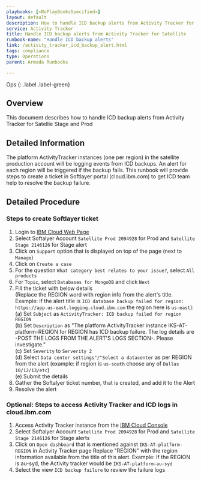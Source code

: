 ```yaml
---
playbooks: [<NoPlayBooksSpecified>]
layout: default
description: How to handle ICD backup alerts from Activity Tracker for Satellite
service: Activity Tracker
title: Handle ICD backup alerts from Activity Tracker for Satellite
runbook-name: "Handle ICD backup alerts"
link: /activity_tracker_icd_backup_alert.html
tags: compliance
type: Operations
parent: Armada Runbooks

---
```


Ops
{: .label .label-green}

## Overview
This document describes how to handle ICD backup alerts from Activity Tracker for Satellie Stage and Prod

## Detailed Information
The platform ActivityTracker instances (one per region) in the satellite production account will be logging events from ICD backups. An alert for each
region will be triggered if the backup fails. This runbook will provide steps to create a ticket in Softlayer portal (cloud.ibm.com) to get ICD team help to resolve the backup failure.

## Detailed Procedure

### Steps to create Softlayer ticket 
1. Login to [IBM Cloud Web Page](https://cloud.ibm.com/)
2. Select Softalyer Account `Satellite Prod 2094928` for Prod and `Satellite Stage 2146126` for Stage alert
3. Click on `Support` option that is displayed on top of the page (next to `Manage`)
4. Click on `Create a case`
5. For the question `What category best relates to your issue?`, select `All products`
6. For `Topic`, select `Databases for MongoDB` and click `Next`
7. Fill the ticket with below details <br>
   (Replace the REGION word with region info from the alert's title. <br>
   Example: if the alert title is `ICD database backup failed for region: https://app.us-east.logging.cloud.ibm.com` the region here is `us-east`): <br>
   (a) Set `Subject` as `ActivityTracker: ICD backup failed for region REGION` <br>
   (b) Set `Description` as "The platform ActivityTracker instance IKS-AT-platform-REGION for REGION has ICD backup failure. The log details are -POST THE LOGS FROM THE ALERT'S LOGS SECTION-. Please investigate." <br>
   (c) Set `Severity` to `Serverity 2` <br>
   (d) Select `Data center settings"/"Select a datacenter` as per REGION from the alert (example: if region is `us-south` choose any of `Dallas 10/12/13/etc`) <br>
   (e) Submit the details <br>
8. Gather the Softalyer ticket number, that is created, and add it to the Alert
9. Resolve the alert

### Optional: Steps to access Activity Tracker and ICD logs in cloud.ibm.com
1. Access Activity Tracker instance from the [IBM Cloud Console](https://cloud.ibm.com/observe/activitytracker)
2. Select Softalyer Account `Satellite Prod 2094928` for Prod and `Satellite Stage 2146126` for Stage alerts
3. Click on `Open dashboard` that is mentioned against `IKS-AT-platform-REGION` in Activity Tracker page
   Replace "REGION" with the region information available from the title of this alert.
   Example: If the REGION is au-syd, the  Activity tracker would be  `IKS-AT-platform-au-syd`
4. Select the view `ICD backup failure` to review the failure logs
